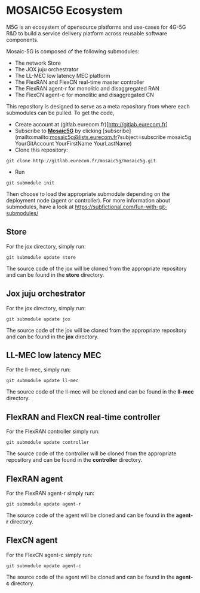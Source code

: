 # MOSAIC5G Ecosystem 
M5G is an ecosystem of opensource platforms and use-cases for 4G-5G R&D to build a service delivery platform across reusable software components. 

Mosaic-5G is composed of the following submodules:

* The network Store 
* The JOX juju orchestrator
* The LL-MEC low latency MEC platform
* The FlexRAN and FlexCN real-time master controller
* The FlexRAN agent-r for monolitic and disaggregated RAN
* The FlexCN agent-c for  monolitic and disaggregated CN

This repository is designed to serve as a meta repository from where each 
submodules can be pulled. To get the code, 
* Create account at (gitlab.eurecom.fr)[http://gitlab.eurecom.fr]
* Subscribe to [**Mosaic5G**](mailto:mosaic5g@lists.eurecom.fr) by clicking [subscribe](mailto:mailto:mosaic5g@lists.eurecom.fr?subject=subscribe mosaic5g YourGitAccount YourFirstName YourLastName)
* Clone this repository: 

```
git clone http://gitlab.eurecom.fr/mosaic5g/mosaic5g.git
```

* Run

```
git submodule init
```

Then choose to load the appropriate submodule depending on the deployment node 
(agent or controller). For more information about submodules, have a look at https://subfictional.com/fun-with-git-submodules/

## Store 
For the jox directory, simply run:
```
git submodule update store 
```
The source code of the jox  will be cloned from the appropriate repository
and can be found in the **store** directory.

## Jox juju orchestrator

For the jox directory, simply run:
```
git submodule update jox
```
The source code of the jox  will be cloned from the appropriate repository
and can be found in the **jox** directory.

## LL-MEC low latency MEC 

For the ll-mec, simply run:
```
git submodule update ll-mec
```
The source code of the ll-mec will be cloned and can be found in the 
**ll-mec** directory.

## FlexRAN and FlexCN real-time controller

For the FlexRAN controller simply run:
```
git submodule update controller
```
The source code of the controller will be cloned from the appropriate repository
and can be found in the **controller** directory.

## FlexRAN agent
For the FlexRAN agent-r simply run:
```
git submodule update agent-r
```
The source code of the agent will be cloned and can be found in the 
**agent-r** directory.

## FlexCN agent
For the FlexCN agent-c simply run:
```
git submodule update agent-c
```
The source code of the agent will be cloned and can be found in the 
**agent-c** directory.
